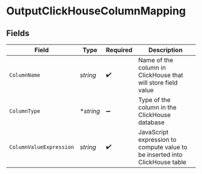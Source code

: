 # OutputClickHouseColumnMapping


## Fields

| Field                                                                       | Type                                                                        | Required                                                                    | Description                                                                 |
| --------------------------------------------------------------------------- | --------------------------------------------------------------------------- | --------------------------------------------------------------------------- | --------------------------------------------------------------------------- |
| `ColumnName`                                                                | *string*                                                                    | :heavy_check_mark:                                                          | Name of the column in ClickHouse that will store field value                |
| `ColumnType`                                                                | **string*                                                                   | :heavy_minus_sign:                                                          | Type of the column in the ClickHouse database                               |
| `ColumnValueExpression`                                                     | *string*                                                                    | :heavy_check_mark:                                                          | JavaScript expression to compute value to be inserted into ClickHouse table |